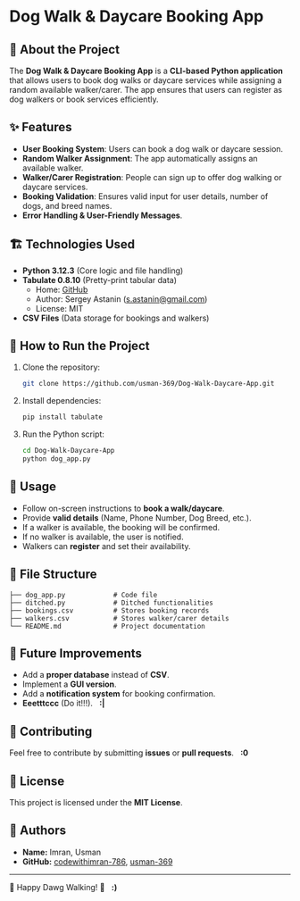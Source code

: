 # Dog Walk & Daycare Booking App

## 🐶 About the Project

The **Dog Walk & Daycare Booking App** is a **CLI-based Python application** that allows users to book dog walks or daycare services while assigning a random available walker/carer. The app ensures that users can register as dog walkers or book services efficiently.

## ✨ Features

- **User Booking System**: Users can book a dog walk or daycare session.
- **Random Walker Assignment**: The app automatically assigns an available walker.
- **Walker/Carer Registration**: People can sign up to offer dog walking or daycare services.
- **Booking Validation**: Ensures valid input for user details, number of dogs, and breed names.
- **Error Handling & User-Friendly Messages**.

## 🏗️ Technologies Used

- **Python 3.12.3** (Core logic and file handling)
- **Tabulate 0.8.10** (Pretty-print tabular data)
  - Home: [GitHub](https://github.com/astanin/python-tabulate)
  - Author: Sergey Astanin ([s.astanin@gmail.com](mailto\:s.astanin@gmail.com))
  - License: MIT
- **CSV Files** (Data storage for bookings and walkers)

## 🚀 How to Run the Project

1. Clone the repository:
   ```sh
   git clone https://github.com/usman-369/Dog-Walk-Daycare-App.git
   ```
2. Install dependencies:
   ```sh
   pip install tabulate
   ```
3. Run the Python script:
   ```sh
   cd Dog-Walk-Daycare-App
   python dog_app.py
   ```

## 📌 Usage

- Follow on-screen instructions to **book a walk/daycare**.
- Provide **valid details** (Name, Phone Number, Dog Breed, etc.).
- If a walker is available, the booking will be confirmed.
- If no walker is available, the user is notified.
- Walkers can **register** and set their availability.

## 📜 File Structure

```
├── dog_app.py            # Code file
├── ditched.py            # Ditched functionalities
├── bookings.csv          # Stores booking records
├── walkers.csv           # Stores walker/carer details
└── README.md             # Project documentation
```

## 📌 Future Improvements

- Add a **proper database** instead of **CSV**.
- Implement a **GUI version**.
- Add a **notification system** for booking confirmation.
- **Eeetttccc** (Do it!!!).   **:|**

## 🤝 Contributing

Feel free to contribute by submitting **issues** or **pull requests**.   **:0**

## 📜 License

This project is licensed under the **MIT License**.

## 👤 Authors

- **Name:** Imran, Usman
- **GitHub:** [codewithimran-786](https://github.com/codewithimran-786), [usman-369](https://github.com/usman-369)

---

🐾 Happy Dawg Walking! 🐾   **:)**

